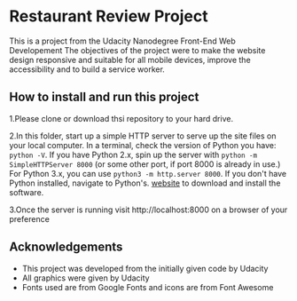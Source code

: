 # Restaurant Review Project
This is a project from the Udacity Nanodegree Front-End Web Developement
The objectives of the project were to make the website design responsive and suitable for all mobile devices, improve the accessibility and to build a service worker.

## How to install and run this project

1.Please clone or download thsi repository to your hard drive.

2.In this folder, start up a simple HTTP server to serve up the site files on your local computer.
  In a terminal, check the version of Python you have: `python -V`. If you have Python 2.x, spin up the server with `python -m SimpleHTTPServer 8000` (or some other port, if port 8000 is already in use.) For Python 3.x, you can use `python3 -m http.server 8000`. If you don't have Python installed, navigate to Python's. [website](https://www.python.org/) to download and install the software.

3.Once the server is running visit http://localhost:8000 on a browser of your preference



## Acknowledgements
* This project was developed from the initially given code by Udacity
* All graphics were given by Udacity
* Fonts used are from Google Fonts and icons are from Font Awesome
